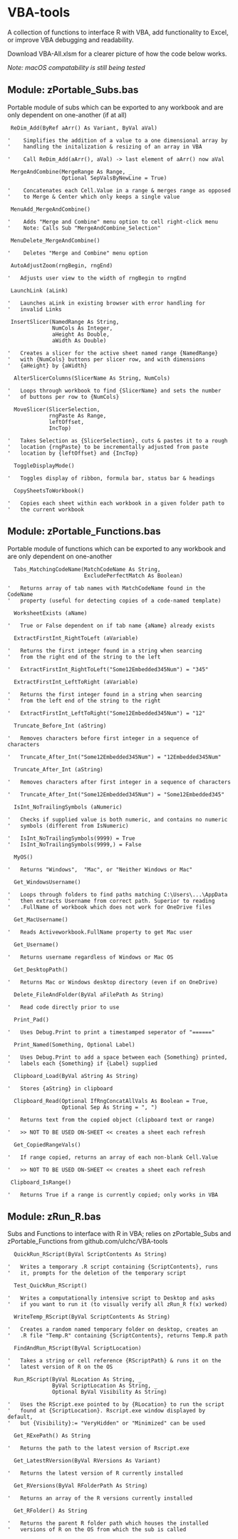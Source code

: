 # VBA-tools
A collection of functions to interface R with VBA, add functionality to Excel, or improve VBA debugging and readability. 

Download VBA-All.xlsm for a clearer picture of how the code below works.

_Note: macOS compatability is still being tested_

## Module: zPortable_Subs.bas
Portable module of subs which can be exported to any workbook and are
only dependent on one-another (if at all)

``` VBA
 ReDim_Add(ByRef aArr() As Variant, ByVal aVal)

'    Simplifies the addition of a value to a one dimensional array by
'    handling the initalization & resizing of an array in VBA

'    Call ReDim_Add(aArr(), aVal) -> last element of aArr() now aVal

```
``` VBA
 MergeAndCombine(MergeRange As Range, _
                 Optional SepValsByNewLine = True)

'    Concatenates each Cell.Value in a range & merges range as opposed
'    to Merge & Center which only keeps a single value

```
``` VBA
 MenuAdd_MergeAndCombine()

'    Adds "Merge and Combine" menu option to cell right-click menu
'    Note: Calls Sub "MergeAndCombine_Selection"

```
``` VBA
 MenuDelete_MergeAndCombine()

'    Deletes "Merge and Combine" menu option

```
``` VBA
 AutoAdjustZoom(rngBegin, rngEnd)

'   Adjusts user view to the width of rngBegin to rngEnd

```
``` VBA
 LaunchLink (aLink)

'   Launches aLink in existing browser with error handling for
'   invalid Links

```
``` VBA
 InsertSlicer(NamedRange As String,
              NumCols As Integer,
              aHeight As Double,
              aWidth As Double)

'   Creates a slicer for the active sheet named range {NamedRange}
'   with {NumCols} buttons per slicer row, and with dimensions
'   {aHeight} by {aWidth}

```
``` VBA
  AlterSlicerColumns(SlicerName As String, NumCols)

'   Loops through workbook to find {SlicerName} and sets the number
'   of buttons per row to {NumCols}

```
``` VBA
  MoveSlicer(SlicerSelection,
             rngPaste As Range,
             leftOffset,
             IncTop)

'   Takes Selection as {SlicerSelection}, cuts & pastes it to a rough
'   location {rngPaste} to be incrementally adjusted from paste
'   location by {leftOffset} and {IncTop}

```
``` VBA
  ToggleDisplayMode()

'   Toggles display of ribbon, formula bar, status bar & headings

```
``` VBA
  CopySheetsToWorkbook()

'   Copies each sheet within each workbook in a given folder path to
'   the current workbook

```

## Module: zPortable_Functions.bas
Portable module of functions which can be exported to any workbook
and are only dependent on one-another

``` VBA
  Tabs_MatchingCodeName(MatchCodeName As String,
                        ExcludePerfectMatch As Boolean)

'   Returns array of tab names with MatchCodeName found in the CodeName
'   property (useful for detecting copies of a code-named template)

```
``` VBA
  WorksheetExists (aName)

'   True or False dependent on if tab name {aName} already exists

```
``` VBA
  ExtractFirstInt_RightToLeft (aVariable)

'   Returns the first integer found in a string when searcing
'   from the right end of the string to the left

'   ExtractFirstInt_RightToLeft("Some12Embedded345Num") = "345"

```
``` VBA
  ExtractFirstInt_LeftToRight (aVariable)

'   Returns the first integer found in a string when searcing
'   from the left end of the string to the right

'   ExtractFirstInt_LeftToRight("Some12Embedded345Num") = "12"

```
``` VBA
  Truncate_Before_Int (aString)

'   Removes characters before first integer in a sequence of characters

'   Truncate_After_Int("Some12Embedded345Num") = "12Embedded345Num"

```
``` VBA
  Truncate_After_Int (aString)

'   Removes characters after first integer in a sequence of characters

'   Truncate_After_Int("Some12Embedded345Num") = "Some12Embedded345"

```
``` VBA
  IsInt_NoTrailingSymbols (aNumeric)

'   Checks if supplied value is both numeric, and contains no numeric
'   symbols (different from IsNumeric)

'   IsInt_NoTrailingSymbols(9999) = True
'   IsInt_NoTrailingSymbols(9999,) = False

```
``` VBA
  MyOS()

'   Returns "Windows",  "Mac", or "Neither Windows or Mac"

```
``` VBA
  Get_WindowsUsername()

'   Loops through folders to find paths matching C:\Users\...\AppData
'   then extracts Username from correct path. Superior to reading
'   .FullName of workbook which does not work for OneDrive files

```
``` VBA
  Get_MacUsername()

'   Reads Activeworkbook.FullName property to get Mac user

```
``` VBA
  Get_Username()

'   Returns username regardless of Windows or Mac OS

```
``` VBA
  Get_DesktopPath()

'   Returns Mac or Windows desktop directory (even if on OneDrive)

```
``` VBA
  Delete_FileAndFolder(ByVal aFilePath As String)

'   Read code directly prior to use

```
``` VBA
  Print_Pad()

'   Uses Debug.Print to print a timestamped seperator of "======"

```
``` VBA
  Print_Named(Something, Optional Label)

'   Uses Debug.Print to add a space between each {Something} printed,
'   labels each {Something} if {Label} supplied

```
``` VBA
  Clipboard_Load(ByVal aString As String)

'   Stores {aString} in clipboard

```
``` VBA
  Clipboard_Read(Optional IfRngConcatAllVals As Boolean = True,
                 Optional Sep As String = ", ")

'   Returns text from the copied object (clipboard text or range)

'   >> NOT TO BE USED ON-SHEET << creates a sheet each refresh

```
``` VBA
  Get_CopiedRangeVals()

'   If range copied, returns an array of each non-blank Cell.Value

'   >> NOT TO BE USED ON-SHEET << creates a sheet each refresh

```
``` VBA
 Clipboard_IsRange()

'   Returns True if a range is currently copied; only works in VBA

```

## Module: zRun_R.bas
Subs and Functions to interface with R in VBA; relies on
zPortable_Subs and zPortable_Functions from github.com/ulchc/VBA-tools

``` VBA
  QuickRun_RScript(ByVal ScriptContents As String)

'   Writes a temporary .R script containing {ScriptContents}, runs
'   it, prompts for the deletion of the temporary script

```
``` VBA
  Test_QuickRun_RScript()

'   Writes a computationally intensive script to Desktop and asks
'   if you want to run it (to visually verify all zRun_R f(x) worked)

```
``` VBA
  WriteTemp_RScript(ByVal ScriptContents As String)

'   Creates a random named temporary folder on desktop, creates an
'   .R file "Temp.R" containing {ScriptContents}, returns Temp.R path

```
``` VBA
  FindAndRun_RScript(ByVal ScriptLocation)

'   Takes a string or cell reference {RScriptPath} & runs it on the
'   latest version of R on the OS

```
``` VBA
  Run_RScript(ByVal RLocation As String, _
              ByVal ScriptLocation As String, _
              Optional ByVal Visibility As String)

'   Uses the RScript.exe pointed to by {RLocation} to run the script
'   found at {ScriptLocation}. Rscript.exe window displayed by default,
'   but {Visibility}:= "VeryHidden" or "Minimized" can be used

```
``` VBA
  Get_RExePath() As String

'   Returns the path to the latest version of Rscript.exe

```
``` VBA
  Get_LatestRVersion(ByVal RVersions As Variant)

'   Returns the latest version of R currently installed

```
``` VBA
  Get_RVersions(ByVal RFolderPath As String)

'   Returns an array of the R versions currently installed

```
``` VBA
  Get_RFolder() As String

'   Returns the parent R folder path which houses the installed
'   versions of R on the OS from which the sub is called

```

